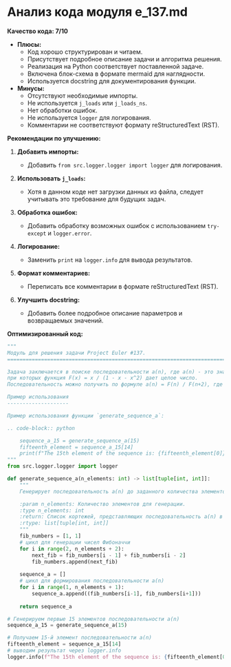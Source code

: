 # Анализ кода модуля e_137.md

**Качество кода: 7/10**

- **Плюсы:**
    - Код хорошо структурирован и читаем.
    - Присутствует подробное описание задачи и алгоритма решения.
    - Реализация на Python соответствует поставленной задаче.
    - Включена блок-схема в формате mermaid для наглядности.
    - Используется docstring для документирования функции.
- **Минусы:**
    - Отсутствуют необходимые импорты.
    - Не используется `j_loads` или `j_loads_ns`.
    - Нет обработки ошибок.
    - Не используется `logger` для логирования.
    - Комментарии не соответствуют формату reStructuredText (RST).

**Рекомендации по улучшению:**

1.  **Добавить импорты:**
    - Добавить `from src.logger.logger import logger` для логирования.

2.  **Использовать `j_loads`:**
     - Хотя в данном коде нет загрузки данных из файла, следует учитывать это требование для будущих задач.

3.  **Обработка ошибок:**
    - Добавить обработку возможных ошибок с использованием `try-except` и `logger.error`.

4.  **Логирование:**
    - Заменить `print` на `logger.info` для вывода результатов.

5.  **Формат комментариев:**
    - Переписать все комментарии в формате reStructuredText (RST).

6.  **Улучшить docstring:**
    - Добавить более подробное описание параметров и возвращаемых значений.

**Оптимизированный код:**

```python
"""
Модуль для решения задачи Project Euler #137.
=========================================================================================

Задача заключается в поиске последовательности a(n), где a(n) - это значения x,
при которых функция F(x) = x / (1 - x - x^2) дает целое число.
Последовательность можно получить по формуле a(n) = F(n) / F(n+2), где F(n) это n-е число Фибоначчи.

Пример использования
--------------------

Пример использования функции `generate_sequence_a`:

.. code-block:: python

    sequence_a_15 = generate_sequence_a(15)
    fifteenth_element = sequence_a_15[14]
    print(f"The 15th element of the sequence is: {fifteenth_element[0]}/{fifteenth_element[1]}")
"""
from src.logger.logger import logger

def generate_sequence_a(n_elements: int) -> list[tuple[int, int]]:
    """
    Генерирует последовательность a(n) до заданного количества элементов.

    :param n_elements: Количество элементов для генерации.
    :type n_elements: int
    :return: Список кортежей, представляющих последовательность a(n) в виде (числитель, знаменатель).
    :rtype: list[tuple[int, int]]
    """
    fib_numbers = [1, 1]
    # цикл для генерации чисел Фибоначчи
    for i in range(2, n_elements + 2):
        next_fib = fib_numbers[i - 1] + fib_numbers[i - 2]
        fib_numbers.append(next_fib)
    
    sequence_a = []
    # цикл для формирования последовательности a(n)
    for i in range(1, n_elements + 1):
        sequence_a.append((fib_numbers[i-1], fib_numbers[i+1]))
    
    return sequence_a

# Генерируем первые 15 элементов последовательности a(n)
sequence_a_15 = generate_sequence_a(15)

# Получаем 15-й элемент последовательности a(n)
fifteenth_element = sequence_a_15[14]
# выводим результат через logger.info
logger.info(f"The 15th element of the sequence is: {fifteenth_element[0]}/{fifteenth_element[1]}")
```